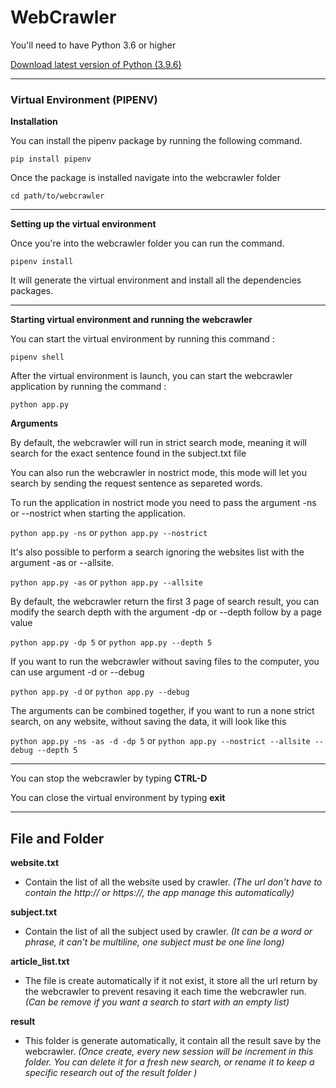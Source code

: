 # WebCrawler #
You'll need to have Python 3.6 or higher

[Download latest version of Python (3.9.6)](https://www.python.org/downloads/release/python-396/)

***
### Virtual Environment (PIPENV) ###
**Installation**

You can install the pipenv package by running the following command.

`pip install pipenv` 

Once the package is installed navigate into the webcrawler folder

`cd path/to/webcrawler` 

---

**Setting up the virtual environment**

Once you're into the webcrawler folder you can run the command. 

`pipenv install` 

It will generate the virtual environment and install all the dependencies packages. 

---

**Starting virtual environment and running the webcrawler**

You can start the virtual environment by running this command :

`pipenv shell` 

After the virtual environment is launch, you can start the webcrawler application by running the command : 

`python app.py`

**Arguments**

By default, the webcrawler will run in strict search mode, meaning it will search for the exact sentence found in the subject.txt file

You can also run the webcrawler in nostrict mode, this mode will let you search by sending the request sentence as separeted words.

To run the application in nostrict mode you need to pass the argument -ns or --nostrict when starting the application.

`python app.py -ns` or `python app.py --nostrict`

It's also possible to perform a search ignoring the websites list with the argument -as or --allsite.

`python app.py -as` or `python app.py --allsite`

By default, the webcrawler return the first 3 page of search result, you can modify the search depth with the argument -dp or --depth follow by a page value 

`python app.py -dp 5` or `python app.py --depth 5`

If you want to run the webcrawler without saving files to the computer, you can use argument -d or --debug

`python app.py -d` or `python app.py --debug`

The arguments can be combined together, if you want to run a none strict search, on any website, without saving the data, it will look like this 

`python app.py -ns -as -d -dp 5` or `python app.py --nostrict --allsite --debug --depth 5`

---

You can stop the webcrawler by typing **CTRL-D** 

You can close the virtual environment by typing **exit**

---

## File and Folder ##

**website.txt**

- Contain the list of all the website used by crawler. *(The url don't have to contain the http:// or https://, the app manage this automatically)*


**subject.txt**

- Contain the list of all the subject used by crawler. *(It can be a word or phrase, it can't be multiline, one subject must be one line long)*

**article_list.txt**

- The file is create automatically if it not exist, it store all the url return by the webcrawler to prevent resaving it each time the webcrawler run. *(Can be remove if you want a search to start with an empty list)*

**result**

- This folder is generate automatically, it contain all the result save by the webcrawler.
*(Once create, every new session will be increment in this folder. You can delete it for a fresh new search, or rename it to keep a specific research out of the result folder )*

